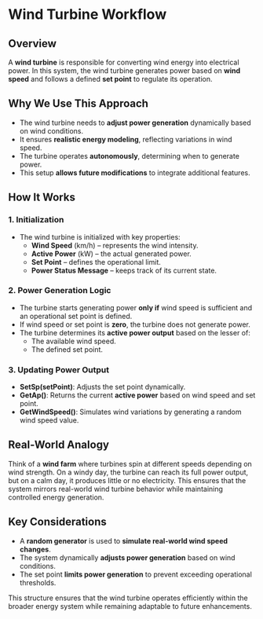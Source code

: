 # Wind Turbine Workflow

## Overview
A **wind turbine** is responsible for converting wind energy into electrical power. In this system, the wind turbine generates power based on **wind speed** and follows a defined **set point** to regulate its operation.

## Why We Use This Approach
- The wind turbine needs to **adjust power generation** dynamically based on wind conditions.
- It ensures **realistic energy modeling**, reflecting variations in wind speed.
- The turbine operates **autonomously**, determining when to generate power.
- This setup **allows future modifications** to integrate additional features.

## How It Works
### **1. Initialization**
- The wind turbine is initialized with key properties:
  - **Wind Speed** (km/h) – represents the wind intensity.
  - **Active Power** (kW) – the actual generated power.
  - **Set Point** – defines the operational limit.
  - **Power Status Message** – keeps track of its current state.

### **2. Power Generation Logic**
- The turbine starts generating power **only if** wind speed is sufficient and an operational set point is defined.
- If wind speed or set point is **zero**, the turbine does not generate power.
- The turbine determines its **active power output** based on the lesser of:
  - The available wind speed.
  - The defined set point.

### **3. Updating Power Output**
- **SetSp(setPoint)**: Adjusts the set point dynamically.
- **GetAp()**: Returns the current **active power** based on wind speed and set point.
- **GetWindSpeed()**: Simulates wind variations by generating a random wind speed value.

## Real-World Analogy
Think of a **wind farm** where turbines spin at different speeds depending on wind strength. On a windy day, the turbine can reach its full power output, but on a calm day, it produces little or no electricity. This ensures that the system mirrors real-world wind turbine behavior while maintaining controlled energy generation.

## Key Considerations
- A **random generator** is used to **simulate real-world wind speed changes**.
- The system dynamically **adjusts power generation** based on wind conditions.
- The set point **limits power generation** to prevent exceeding operational thresholds.

This structure ensures that the wind turbine operates efficiently within the broader energy system while remaining adaptable to future enhancements.
